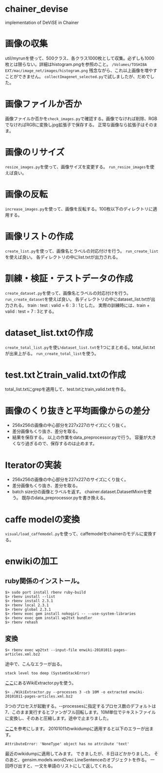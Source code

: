 # chainer_devise
implementation of DeViSE in Chainer

# 画像の収集
util/myrunを使って、500クラス、各クラス1000枚として収集。必ずしも1000枚とは限らない。詳細はhistogram.pngを参照のこと。
`
/Volumes/TOSHIBA EXT/mac/image_net/images/histogram.png
`
残念ながら、これ以上画像を増やすことができません。
`collectImagenet_selected.py`で試しましたが、だめでした。

# 画像ファイルか否か
画像ファイルか否かを`check_images.py`で確認する。画像でなければ削除、RGBでなければRGBに変換しjpg拡張子で保存する。
正常な画像なら拡張子はそのまま。

# 画像のリサイズ
`resize_images.py`を使って、画像サイズを変更する。
`run_resize_images`を使えば良い。

# 画像の反転
`increase_images.py`を使って、画像を反転する。100枚以下のディレクトリに適用する。

# 画像リストの作成
`create_list.py`を使って、画像名とラベルの対応付けを行う。
`run_create_list`を使えば良い。
各ディレクトリの中にlist.txtが出力される。

# 訓練・検証・テストデータの作成
`create_dataset.py`を使って、画像名とラベルの対応付けを行う。
`run_create_dataset`を使えば良い。
各ディレクトリの中にdataset_list.txtが出力される。
train : test : valid = 6 : 3 : 1とした。
実際の訓練時には、train + valid : test = 7 : 3とする。

# dataset_list.txtの作成
`create_total_list.py`を使い`dataset_list.txt`を1つにまとめる。total_list.txtが出来上がる。
`run_create_total_list`を使う。

# test.txtとtrain_valid.txtの作成
total_list.txtにgrepを適用して、test.txtとtrain_valid.txtを作る。

# 画像のくり抜きと平均画像からの差分
- 256x256の画像の中心部分を227x227のサイズにくり抜く。
- 差分画像もくり抜き、差分を取る。
- 結果を保存する。
以上の作業をdata_preprocessor.pyで行う。
容量が大きくなり過ぎるので、保存するのは止めます。

# Iteratorの実装
- 256x256の画像の中心部分を227x227のサイズにくり抜く。
- 差分画像もくり抜き、差分を取る。
- batch size分の画像とラベルを返す。
chainer.dataset.DatasetMixinを使う。
既存のdata_preprocessor.pyを書き換える。

# caffe modelの変換
`visual/load_caffemodel.py`を使って、caffemodelをchainerのモデルに変換する。

# enwikiの加工
## ruby関係のインストール。
```
$> sudo port install rbenv ruby-build
$> rbenv install --list
$> rbenv install 2.3.1
$> rbenv local 2.3.1
$> rbenv global 2.3.1
$> rbenv exec gem install nokogiri -- --use-system-libraries 
$> rbenv exec gem install wp2txt bundler
$> rbenv rehash
```

## 変換
```
$> rbenv exec wp2txt --input-file enwiki-20101011-pages-articles.xml.bz2
```
途中で、こんなエラーが出る。
```
stack level too deep (SystemStackError)
```
[ここ](http://medialab.di.unipi.it/wiki/Wikipedia_Extractor)にあるWikiExtractor.pyを使う。
```
$> ./WikiExtractor.py --processes 3 -cb 10M -o extracted enwiki-20101011-pages-articles.xml.bz2
```
3つのプロセスが起動する。--processesに指定するプロセス数のデフォルトは7、このまま実行するとファンがフル回転します。10M単位でテキストファイルに変換し、そのあと圧縮します。途中で止まりました。

[ここ](https://markroxor.github.io/gensim/static/notebooks/online_w2v_tutorial.html)を参考にします。
20101011のwikidumpに適用すると以下のエラーが出ます。

```
AttributeError: 'NoneType' object has no attribute 'text'
```
最近のwikidumpに適用してみます。
できましたが、８日ほどかかりました。
そのあと、gensim.models.word2vec.LineSentenceのオブジェクトを作る。
一回呼び出すと、一文を単語のリストにして返してくれる。


